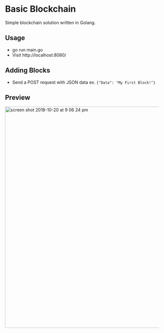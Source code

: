 # Basic Blockchain
Simple blockchain solution written in Golang.

## Usage
- go run main.go
- Visit http://localhost:8080/

## Adding Blocks
- Send a POST request with JSON data ex. `{"Data": "My First Block!"}`

## Preview
<img width="723" alt="screen shot 2018-10-20 at 9 06 24 pm" src="https://user-images.githubusercontent.com/4042187/47364748-0ade7100-d6a8-11e8-866e-406e772bf938.png">
